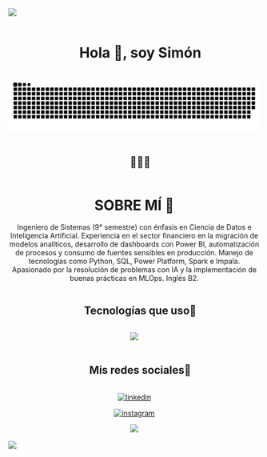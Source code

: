 
<!--horizontal divider(gradiant)-->
<img src="https://user-images.githubusercontent.com/73097560/115834477-dbab4500-a447-11eb-908a-139a6edaec5c.gif">

<!--h1 without bottom border-->
<div id="user-content-toc">
  <ul align="center">
    <summary><h1 style="display: inline-block">Hola 👋, soy Simón</h1></summary>
  </ul>
</div>


<!--- snake -->
<div align="center">
  <img  src="https://github.com/1999AZZAR/1999AZZAR/blob/readme/resources/grid-snake.svg"
       alt="snake" /></a>
</div>


<!--h2 without bottom border-->
<div id="user-content-toc">
  <ul align="center">
    <summary><h2 style="display: inline-block">🧑🏾‍💻</h2></summary>
  </ul>
</div>


<!--Intro start-->
<h1 align="center">SOBRE MÍ 🙌</h1>
<p align="center">Ingeniero de Sistemas (9° semestre) con énfasis en Ciencia de Datos e Inteligencia Artificial. Experiencia en el sector 
financiero en la migración de modelos analíticos, desarrollo de dashboards con Power BI, automatización de procesos y 
consumo de fuentes sensibles en producción. Manejo de tecnologías como Python, SQL, Power Platform, Spark e Impala. 
Apasionado por la resolución de problemas con IA y la implementación de buenas prácticas en MLOps. Inglés B2.</p>
<!--Intro end-->

       
<!--- stats (end) -->


<!--h1 without bottom border-->
<div id="user-content-toc">
  <ul align="center">
    <summary><h2 style="display: inline-block">Tecnologías que uso🧠</h2></summary>
  </ul>
</div>
<!--tech stack icons-->
<p align="center">
<div align="center">
  <a href="https://go-skill-icons.vercel.app/">
    <img
      src="https://go-skill-icons.vercel.app/api/icons?i=pyhton,sqlserver,tensorflow,pytorch,keras,scikit,mlflow,sparksql,pandas,numpy,docker,impala"
    />
  </a>
</div>
</p>


<!-- Connect with me -->
<!--h2 without bottom border-->
<div id="user-content-toc">
  <ul align="center">
    <summary><h2 style="display: inline-block">Mis redes sociales🤝</h2></summary>
  </ul>
</div>

<!--icons and links-->
<div align="center">
<p align="center">
<a href="https://www.linkedin.com/in/sim%C3%B3n-zapata-florez-326067169/" target="blank"><img align="center" src="https://user-images.githubusercontent.com/88904952/234979284-68c11d7f-1acc-4f0c-ac78-044e1037d7b0.png" alt="linkedin" height="50" width="50" /></a>

<a href="https://www.instagram.com/simonzf/" target="blank"><img align="center" src="https://user-images.githubusercontent.com/88904952/234981169-2dd1e58f-4b7e-468c-8213-034ba62156c3.png" alt="instagram" height="50" width="50" /></a>
</p>
</div> 



<!--profile visit count-->
<div align="center">
  
[![](https://visitcount.itsvg.in/api?id=rockysaimon&icon=3&color=6)](https://visitcount.itsvg.in)
  
</div>


<!--horizontal divider(gradiant)-->
<img src="https://user-images.githubusercontent.com/73097560/115834477-dbab4500-a447-11eb-908a-139a6edaec5c.gif">


